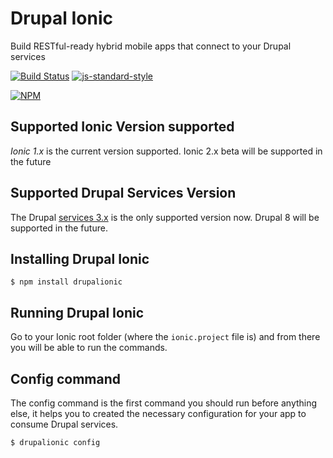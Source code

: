 # Drupal Ionic

Build RESTful-ready hybrid mobile apps that connect to your Drupal services

[![Build Status](https://travis-ci.org/DrupalIonic/drupal-ionic.svg?branch=master)](https://travis-ci.org/DrupalIonic/drupal-ionic) [![js-standard-style](https://img.shields.io/badge/code%20style-standard-brightgreen.svg)](http://standardjs.com/)

[![NPM](https://nodei.co/npm/drupalionic.png?stars&downloads)](https://nodei.co/npm/drupalionic/)

## Supported Ionic Version supported
*Ionic 1.x* is the current version supported. Ionic 2.x beta will be supported in the future

## Supported Drupal Services Version
The Drupal [services 3.x](https://www.drupal.org/project/services) is the only supported version now. Drupal 8 will be supported in the
future.

## Installing Drupal Ionic
```
$ npm install drupalionic
```

## Running Drupal Ionic
Go to your Ionic root folder (where the `ionic.project` file is) and from there you will be able to run the commands.

## Config command
The config command is the first command you should run before anything else, it helps you to created the necessary configuration
for your app to consume Drupal services.
```
$ drupalionic config
```